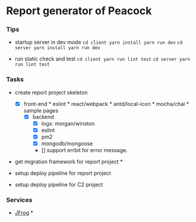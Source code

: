 # Report generator of Peacock

### Tips
* startup server in dev mode
`
	cd client
	yarn install
	yarn run dev
`
`
	cd server
	yarn install
	yarn run dev
`

* run static check and test
`
	cd client
	yarn run lint test
`
`
	cd server
	yarn run lint test
`


### Tasks
* create report project skeleton
  * [x] front-end
		* eslint
		* react/webpack
		* antd/local-icon
		* mocha/chai
		* sample pages
	* [x] backend
		* [x] logs: morgan/winston
		* [x] eslint
		* [x] pm2
		* [x] mongodb/mongoose
		* [] support errbit for error message.
		
* get migration framework for report project
	* 

* setup deploy pipeline for report project

* setup deploy pipeline for C2 project


### Services
* [JFrog](http://odyssey.apps.csintra.net/artifactory/)
	*  

